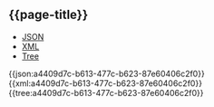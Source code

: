 ## {{page-title}}

<div class="nhsd-!t-margin-bottom-6">
  <ul class="nav nav-tabs" role="tablist">
        <li role="presentation" class="active">
            <a href="#JSON-MH-TR-E" role="tab" data-toggle="tab">JSON</a>
        </li>
         <li role="presentation">
            <a href="#XML-MH-TR-E" role="tab" data-toggle="tab">XML</a>
        </li>
        <li role="presentation">
            <a href="#Tree-MH-TR-E" role="tab" data-toggle="tab">Tree</a>
        </li>
  </ul>
    
  <div class="tab-content snippet">
    <div id="JSON-MH-TR-E" role="tabpanel" class="tab-pane active">
{{json:a4409d7c-b613-477c-b623-87e60406c2f0}}
    </div>
    <div id="XML-MH-TR-E" role="tabpanel" class="tab-pane">
{{xml:a4409d7c-b613-477c-b623-87e60406c2f0}}
    </div>
    <div id="Tree-MH-TR-E" role="tabpanel" class="tab-pane">
{{tree:a4409d7c-b613-477c-b623-87e60406c2f0}}
    </div>
  </div>
</div>
